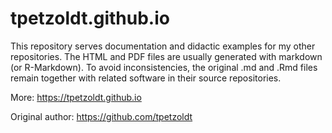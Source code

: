 # tpetzoldt.github.io 


This repository serves documentation and didactic examples for my other repositories. 
The HTML and PDF files are usually generated with markdown (or R-Markdown). To avoid inconsistencies, 
the original .md and .Rmd files remain together with related software in their source repositories.

More: https://tpetzoldt.github.io

Original author: https://github.com/tpetzoldt
